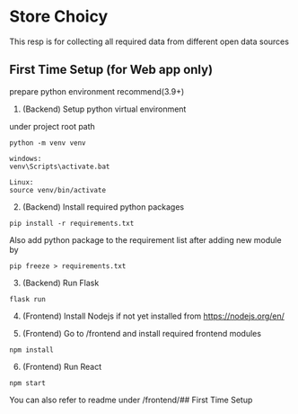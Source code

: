 ﻿# Store Choicy
This resp is for collecting all required data from different open data sources


## First Time Setup (for Web app only)
prepare python environment recommend(3.9+)

1. (Backend) Setup python virtual environment

under project root path
```
python -m venv venv

windows:   
venv\Scripts\activate.bat

Linux:
source venv/bin/activate

```

2. (Backend) Install required python packages
```
pip install -r requirements.txt
```
Also add python package to the requirement list after adding new module by
``` 
pip freeze > requirements.txt
```

3. (Backend) Run Flask
```
flask run
```

4. (Frontend) Install Nodejs if not yet installed from https://nodejs.org/en/

5. (Frontend) Go to /frontend and install required frontend modules
```
npm install
```

6. (Frontend) Run React
```
npm start
```
You can also refer to readme under /frontend/## First Time Setup

